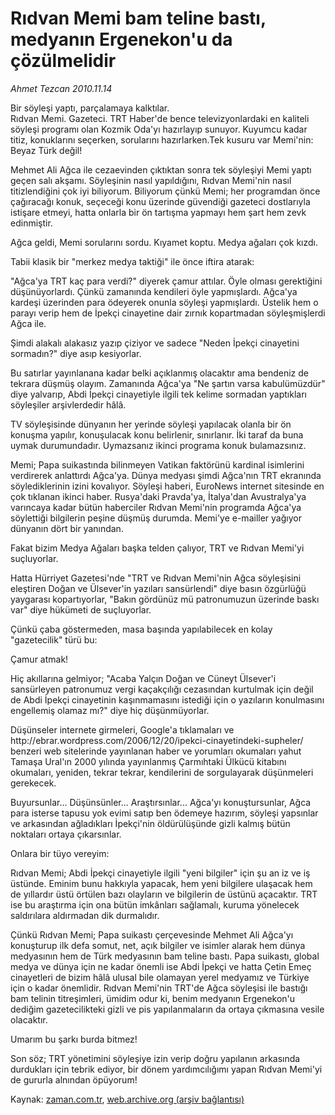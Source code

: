 # Rıdvan Memi bam teline bastı, medyanın Ergenekon'u da çözülmelidir

*Ahmet Tezcan 2010.11.14*

<td class="news-spot">
<p>Bir söyleşi yaptı, parçalamaya kalktılar.<br/>Rıdvan Memi. Gazeteci. TRT Haber'de bence televizyonlardaki en kaliteli söyleşi programı olan Kozmik Oda'yı hazırlayıp sunuyor. Kuyumcu kadar titiz, konuklarını seçerken, sorularını hazırlarken.Tek kusuru var Memi'nin: Beyaz Türk değil!</p>
<p><p>Mehmet Ali Ağca ile cezaevinden çıktıktan sonra tek söyleşiyi Memi yaptı geçen salı akşamı. Söyleşinin nasıl yapıldığını, Rıdvan Memi'nin nasıl titizlendiğini çok iyi biliyorum. Biliyorum çünkü Memi; her programdan önce çağıracağı konuk, seçeceği konu üzerinde güvendiği gazeteci dostlarıyla istişare etmeyi, hatta onlarla bir ön tartışma yapmayı hem şart hem zevk edinmiştir.
<p>Ağca geldi, Memi sorularını sordu. Kıyamet koptu. Medya ağaları çok kızdı.
<p>Tabii klasik bir "merkez medya taktiği" ile önce iftira atarak:
<p>"Ağca'ya TRT kaç para verdi?" diyerek çamur attılar. Öyle olması gerektiğini düşünüyorlardı. Çünkü zamanında kendileri öyle yapmışlardı. Ağca'ya kardeşi üzerinden para ödeyerek onunla söyleşi yapmışlardı. Üstelik hem o parayı verip hem de İpekçi cinayetine dair zırnık kopartmadan söyleşmişlerdi Ağca ile.
<p>Şimdi alakalı alakasız yazıp çiziyor ve sadece "Neden İpekçi cinayetini sormadın?" diye asıp kesiyorlar.
<p>Bu satırlar yayınlanana kadar belki açıklanmış olacaktır ama bendeniz de tekrara düşmüş olayım. Zamanında Ağca'ya "Ne şartın varsa kabulümüzdür" diye yalvarıp, Abdi İpekçi cinayetiyle ilgili tek kelime sormadan yaptıkları söyleşiler arşivlerdedir hâlâ.
<p>TV söyleşisinde dünyanın her yerinde söyleşi yapılacak olanla bir ön konuşma yapılır, konuşulacak konu belirlenir, sınırlanır. İki taraf da buna uymak durumundadır. Uymazsanız ikinci programa konuk bulamazsınız.
<p>Memi; Papa suikastında bilinmeyen Vatikan faktörünü kardinal isimlerini verdirerek anlattırdı Ağca'ya. Dünya medyası şimdi Ağca'nın TRT ekranında söylediklerinin izini kovalıyor. Söyleşi haberi, EuroNews internet sitesinde en çok tıklanan ikinci haber. Rusya'daki Pravda'ya, İtalya'dan Avustralya'ya varıncaya kadar bütün haberciler Rıdvan Memi'nin programda Ağca'ya söylettiği bilgilerin peşine düşmüş durumda. Memi'ye e-mailler yağıyor dünyanın dört bir yanından.
<p>Fakat bizim Medya Ağaları başka telden çalıyor, TRT ve Rıdvan Memi'yi suçluyorlar.
<p>Hatta Hürriyet Gazetesi'nde "TRT ve Rıdvan Memi'nin Ağca söyleşisini eleştiren Doğan ve Ülsever'in yazıları sansürlendi" diye basın özgürlüğü yaygarası kopartıyorlar, "Bakın gördünüz mü patronumuzun üzerinde baskı var" diye hükümeti de suçluyorlar.
<p>Çünkü çaba göstermeden, masa başında yapılabilecek en kolay "gazetecilik" türü bu:
<p>Çamur atmak!
<p>Hiç akıllarına gelmiyor; "Acaba Yalçın Doğan ve Cüneyt Ülsever'i sansürleyen patronumuz vergi kaçakçılığı cezasından kurtulmak için değil de Abdi İpekçi cinayetinin kaşınmamasını istediği için o yazıların konulmasını engellemiş olamaz mı?" diye hiç düşünmüyorlar.
<p>Düşünseler internete girmeleri, Google'a tıklamaları ve http://ebrar.wordpress.com/2006/12/20/ipekci-cinayetindeki-supheler/ benzeri web sitelerinde yayınlanan haber ve yorumları okumaları yahut Tamaşa Ural'ın 2000 yılında yayınlanmış Çarmıhtaki Ülkücü kitabını okumaları, yeniden, tekrar tekrar, kendilerini de sorgulayarak düşünmeleri gerekecek.
<p>Buyursunlar... Düşünsünler... Araştırsınlar... Ağca'yı konuştursunlar, Ağca para isterse tapusu yok evimi satıp ben ödemeye hazırım, söyleşi yapsınlar ve arkasından ağladıkları İpekçi'nin öldürülüşünde gizli kalmış bütün noktaları ortaya çıkarsınlar.
<p>Onlara bir tüyo vereyim:
<p>Rıdvan Memi; Abdi İpekçi cinayetiyle ilgili "yeni bilgiler" için şu an iz ve iş üstünde. Eminim bunu hakkıyla yapacak, hem yeni bilgilere ulaşacak hem de yıllardır üstü örtülen bazı olayların ve bilgilerin de üstünü açacaktır. TRT ise bu araştırma için ona bütün imkânları sağlamalı, kuruma yönelecek saldırılara aldırmadan dik durmalıdır.
<p>Çünkü Rıdvan Memi; Papa suikastı çerçevesinde Mehmet Ali Ağca'yı konuşturup ilk defa somut, net, açık bilgiler ve isimler alarak hem dünya medyasının hem de Türk medyasının bam teline bastı. Papa suikastı, global medya ve dünya için ne kadar önemli ise Abdi İpekçi ve hatta Çetin Emeç cinayetleri de bizim hâlâ ulusal bile olamayan yerel medyamız ve Türkiye için o kadar önemlidir. Rıdvan Memi'nin TRT'de Ağca söyleşisi ile bastığı bam telinin titreşimleri, ümidim odur ki, benim medyanın Ergenekon'u dediğim gazetecilikteki gizli ve pis yapılanmaların da ortaya çıkmasına vesile olacaktır.
<p>Umarım bu şarkı burda bitmez!
<p>Son söz; TRT yönetimini söyleşiye izin verip doğru yapılanın arkasında durdukları için tebrik ediyor, bir dönem yardımcılığımı yapan Rıdvan Memi'yi de gururla alnından öpüyorum! </p>
<a href="http://web.archive.org/web/20101130174619/mailto:/">
</a></p></p></p></p></p></p></p></p></p></p></p></p></p></p></p></p></p></p></p></p></td>

Kaynak: [zaman.com.tr](http://zaman.com.tr/yazar.do?yazino=1052589), [web.archive.org (arşiv bağlantısı)](http://web.archive.org/web/20101130174619/http://zaman.com.tr/yazar.do?yazino=1052589)
